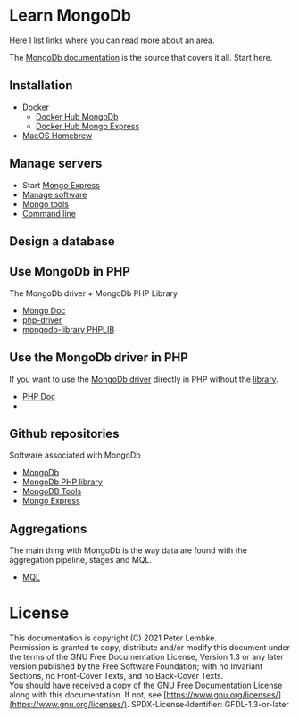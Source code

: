 # Learn MongoDb

Here I list links where you can read more about an area.

The [MongoDb documentation](https://docs.mongodb.com/) is the source that covers it all. Start here.

## Installation

* [Docker](mongodb-docker.md)
    * [Docker Hub MongoDb](https://hub.docker.com/_/mongo)
    * [Docker Hub Mongo Express](https://hub.docker.com/_/mongo-express)
* [MacOS Homebrew](https://github.com/mongodb/homebrew-brew)

## Manage servers

* Start [Mongo Express](http://0.0.0.0:8081/)
* [Manage software](mongodb-manage.md)
* [Mongo tools](mongodb-tools.md)
* [Command line](command-line.md)

## Design a database


## Use MongoDb in PHP

The MongoDb driver + MongoDb PHP Library

* [Mongo Doc](https://docs.mongodb.com/drivers/php/)
* [php-driver](php-driver.md)
* [mongodb-library PHPLIB](mongodb-library.md)

## Use the MongoDb driver in PHP

If you want to use the [MongoDb driver](php-driver.md) directly in PHP without the [library](mongodb-library.md).

* [PHP Doc](https://www.php.net/manual/en/set.mongodb.php)
* 

## Github repositories

Software associated with MongoDb

* [MongoDb](https://github.com/mongodb)
* [MongoDb PHP library](https://github.com/mongodb/mongo-php-library)  
* [MongoDB Tools](https://github.com/mongodb/mongo-tools)
* [Mongo Express](https://github.com/mongo-express/mongo-express)

## Aggregations

The main thing with MongoDb is the way data are found with the aggregation pipeline, stages and MQL.

* [MQL](mql.md)

# License
This documentation is copyright (C) 2021 Peter Lembke.  
Permission is granted to copy, distribute and/or modify this document under the terms of the GNU Free Documentation License, Version 1.3 or any later version published by the Free Software Foundation; with no Invariant Sections, no Front-Cover Texts, and no Back-Cover Texts.  
You should have received a copy of the GNU Free Documentation License along with this documentation. If not, see [https://www.gnu.org/licenses/](https://www.gnu.org/licenses/).  SPDX-License-Identifier: GFDL-1.3-or-later  
